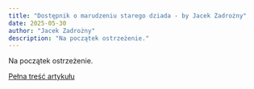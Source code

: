 ```yaml
---
title: "Dostępnik o marudzeniu starego dziada - by Jacek Zadrożny"
date: 2025-05-30
author: "Jacek Zadrożny"
description: "Na początek ostrzeżenie."
---
```


Na początek ostrzeżenie.

[Pełna treść artykułu](https://dostepnik.substack.com/p/dostepnik-o-marudzeniu-starego-dziada)
